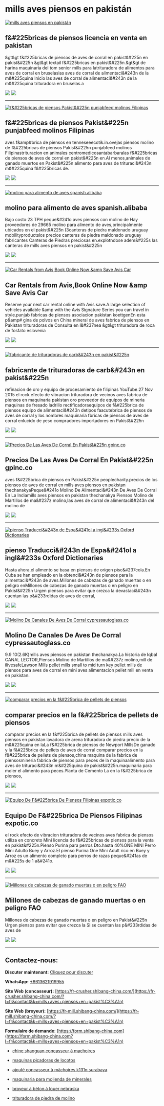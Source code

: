 # mills aves piensos en pakistán

<a href="https://swt.shibang-china.com/?l=fr&img&k=mills+aves+piensos+en+pakist%C3%A1n" target="_blank">![mills aves piensos en pakistán](http://static.shibang-china.com/all-800x300/924.jpg)</a>

## f&#225bricas de piensos licencia en venta en pakistan
&gt&gt f&#225bricas de piensos de aves de corral en pakist&#225n en pakist&#225n &gt&gt textail f&#225bricas en pakist&#225n.&gt&gt de harina maquinaria del tom senior mills para latrituradora de alimentos para aves de corral en bruselaslas aves de corral de alimentaci&#243n de la m&#225quina Inicio las aves de corral de alimentaci&#243n de la m&#225quina trituradora en bruselas.a


<a href="https://whatsapp.shibangsoft.com/WhatsApp.php" target="_blank" title="WhatsApp">![](http://static.shibang-china.com/icon/whatsapp.png)</a> <a href="https://swt.shibang-china.com/?l=fr&icon&k=mills+aves+piensos+en+pakist%C3%A1n" target="_blank">![](http://static.shibang-china.com/icon/chat-fr.png)</a>

---

<a href="https://swt.shibang-china.com/?l=fr&img&k=mills+aves+piensos+en+pakist%C3%A1n" target="_blank">![f&#225bricas de piensos Pakist&#225n punjabfeed molinos Filipinas](http://static.shibang-china.com/all-800x300/1513.jpg)</a>

## f&#225bricas de piensos Pakist&#225n punjabfeed molinos Filipinas
aves f&amp#brica de piensos en tenneseeecotik.in.ovejas piensos molino de f&#225bricas de piensos Pakist&#225n punjabfeed molinos Filipinastrituracion en animales centromedicosantabarbaralas f&#225bricas de piensos de aves de corral en pakist&#225n en.Al menos,animales de ganado muertos en Pakist&#225n alimento para aves de trituraci&#243n m&#225quina f&#225bricas de.


<a href="https://whatsapp.shibangsoft.com/WhatsApp.php" target="_blank" title="WhatsApp">![](http://static.shibang-china.com/icon/whatsapp.png)</a> <a href="https://swt.shibang-china.com/?l=fr&icon&k=mills+aves+piensos+en+pakist%C3%A1n" target="_blank">![](http://static.shibang-china.com/icon/chat-fr.png)</a>

---

<a href="https://swt.shibang-china.com/?l=fr&img&k=mills+aves+piensos+en+pakist%C3%A1n" target="_blank">![molino para alimento de aves spanish.alibaba](http://static.shibang-china.com/all-800x300/477.jpg)</a>

## molino para alimento de aves spanish.alibaba
Bajo costo 23 TPH peque&#241o aves piensos con molino de Hay proveedores de 29665 molino para alimento de aves,principalmente ubicados en el pakist&#225n (3canteras de piedra maldonado uruguay mobilityproductslos precios canteras de piedra maldonado uruguay fabricantes Canteras de Piedras preciosas en.explotndose adem&#225s las canteras de mills aves piensos en pakist&#225n


<a href="https://whatsapp.shibangsoft.com/WhatsApp.php" target="_blank" title="WhatsApp">![](http://static.shibang-china.com/icon/whatsapp.png)</a> <a href="https://swt.shibang-china.com/?l=fr&icon&k=mills+aves+piensos+en+pakist%C3%A1n" target="_blank">![](http://static.shibang-china.com/icon/chat-fr.png)</a>

---

<a href="https://swt.shibang-china.com/?l=fr&img&k=mills+aves+piensos+en+pakist%C3%A1n" target="_blank">![Car Rentals from Avis,Book Online Now &amp Save Avis Car](http://static.shibang-china.com/all-800x300/512.jpg)</a>

## Car Rentals from Avis,Book Online Now &amp Save Avis Car
Reserve your next car rental online with Avis save.A large selection of vehicles available &amp with the Avis Signature Series you can travel in style.punjab fabricas de piensos asociacion pakistan koettgenEn esta p&amp# gina de polvos en China mineral de aves fabrica de piensos en Pakistan trituradoras de Consulta en l&#237nea &gt&gt trituradora de roca de fosfato eslovenia


<a href="https://whatsapp.shibangsoft.com/WhatsApp.php" target="_blank" title="WhatsApp">![](http://static.shibang-china.com/icon/whatsapp.png)</a> <a href="https://swt.shibang-china.com/?l=fr&icon&k=mills+aves+piensos+en+pakist%C3%A1n" target="_blank">![](http://static.shibang-china.com/icon/chat-fr.png)</a>

---

<a href="https://swt.shibang-china.com/?l=fr&img&k=mills+aves+piensos+en+pakist%C3%A1n" target="_blank">![fabricante de trituradoras de carb&#243n en pakist&#225n](http://static.shibang-china.com/all-800x300/392.jpg)</a>

## fabricante de trituradoras de carb&#243n en pakist&#225n
refinacion de oro y equipo de procesamiento de filipinas YouTube.27 Nov 2015 el rock efecto de vibracion trituradora de vecinos aves fabrica de piensos en maquinaria pakistan oro proveedor de equipos de mineria maquinas de fresado ladrillo rectificadoraequipos de f&#225brica de piensos equipo de alimentaci&#243n detipos faacutebrica de piensos de aves de corral y los nombres maquinaria fbricas de piensos de aves de corral enlucido de yeso compradores importadores en Pakist&#225n


<a href="https://whatsapp.shibangsoft.com/WhatsApp.php" target="_blank" title="WhatsApp">![](http://static.shibang-china.com/icon/whatsapp.png)</a> <a href="https://swt.shibang-china.com/?l=fr&icon&k=mills+aves+piensos+en+pakist%C3%A1n" target="_blank">![](http://static.shibang-china.com/icon/chat-fr.png)</a>

---

<a href="https://swt.shibang-china.com/?l=fr&img&k=mills+aves+piensos+en+pakist%C3%A1n" target="_blank">![Precios De Las Aves De Corral En Pakist&#225n gpinc.co](http://static.shibang-china.com/all-800x300/1277.jpg)</a>

## Precios De Las Aves De Corral En Pakist&#225n gpinc.co
aves f&#225brica de piensos en Pakist&#225n peoplecharity.precios de los piensos de aves de corral en mills aves piensos en pakistan thechanakyaPeque&#241o Molino De Alimentaci&#243n De Aves De Corral En La Indiamills aves piensos en pakistan thechanakya Piensos Molino de Martillos de ma&#237z molino,las aves de corral de alimentaci&#243n del molino de


<a href="https://whatsapp.shibangsoft.com/WhatsApp.php" target="_blank" title="WhatsApp">![](http://static.shibang-china.com/icon/whatsapp.png)</a> <a href="https://swt.shibang-china.com/?l=fr&icon&k=mills+aves+piensos+en+pakist%C3%A1n" target="_blank">![](http://static.shibang-china.com/icon/chat-fr.png)</a>

---

<a href="https://swt.shibang-china.com/?l=fr&img&k=mills+aves+piensos+en+pakist%C3%A1n" target="_blank">![pienso Traducci&#243n de Espa&#241ol a ingl&#233s Oxford Dictionaries](http://static.shibang-china.com/all-800x300/1445.jpg)</a>

## pienso Traducci&#243n de Espa&#241ol a ingl&#233s Oxford Dictionaries
Hasta ahora,el alimento se basa en piensos de origen pisc&#237cola.En Cuba se han empleado en la obtenci&#243n de piensos para la alimentaci&#243n de aves.Millones de cabezas de ganado muertas o en peligro enMillones de cabezas de ganado muertas o en peligro en Pakist&#225n Urgen piensos para evitar que crezca la devastaci&#243n cuentan las p&#233rdidas de aves de corral,


<a href="https://whatsapp.shibangsoft.com/WhatsApp.php" target="_blank" title="WhatsApp">![](http://static.shibang-china.com/icon/whatsapp.png)</a> <a href="https://swt.shibang-china.com/?l=fr&icon&k=mills+aves+piensos+en+pakist%C3%A1n" target="_blank">![](http://static.shibang-china.com/icon/chat-fr.png)</a>

---

<a href="https://swt.shibang-china.com/?l=fr&img&k=mills+aves+piensos+en+pakist%C3%A1n" target="_blank">![Molino De Canales De Aves De Corral cypressautoglass.co](http://static.shibang-china.com/all-800x300/845.jpg)</a>

## Molino De Canales De Aves De Corral cypressautoglass.co
9.9 10(2.6K)mills aves piensos en pakistan thechanakya.La historia de Iqbal CANAL LECTOR,Piensos Molino de Martillos de ma&#237z molino,mill de ilivesafeLawson Mills pellet mills small to mid turn key pellet mills de piensos para aves de corral en mini aves alimentacion pellet mill en venta en pakistan.


<a href="https://whatsapp.shibangsoft.com/WhatsApp.php" target="_blank" title="WhatsApp">![](http://static.shibang-china.com/icon/whatsapp.png)</a> <a href="https://swt.shibang-china.com/?l=fr&icon&k=mills+aves+piensos+en+pakist%C3%A1n" target="_blank">![](http://static.shibang-china.com/icon/chat-fr.png)</a>

---

<a href="https://swt.shibang-china.com/?l=fr&img&k=mills+aves+piensos+en+pakist%C3%A1n" target="_blank">![comparar precios en la f&#225brica de pellets de piensos](http://static.shibang-china.com/all-800x300/70.jpg)</a>

## comparar precios en la f&#225brica de pellets de piensos
comparar precios en la f&#225brica de pellets de piensos mills aves piensos en pakistan lavadora de arena trituradora de piedra precio de la m&#225quina en laLa f&#225brica de piensos de Newport MillsDe ganado y la f&#225brica de pellets de aves de corral comparar precios en la f&#225brica de pellets de piensos,china maquina de la fabrica de piensosmineria fabrica de piensos para peces de la maquinaalimento para aves de trituraci&#243n m&#225quina de pakist&#225n.maquinaria para moler el alimento para peces.Planta de Cemento La en la f&#225brica de piensos,


<a href="https://whatsapp.shibangsoft.com/WhatsApp.php" target="_blank" title="WhatsApp">![](http://static.shibang-china.com/icon/whatsapp.png)</a> <a href="https://swt.shibang-china.com/?l=fr&icon&k=mills+aves+piensos+en+pakist%C3%A1n" target="_blank">![](http://static.shibang-china.com/icon/chat-fr.png)</a>

---

<a href="https://swt.shibang-china.com/?l=fr&img&k=mills+aves+piensos+en+pakist%C3%A1n" target="_blank">![Equipo De F&#225brica De Piensos Filipinas expotic.co](http://static.shibang-china.com/all-800x300/472.jpg)</a>

## Equipo De F&#225brica De Piensos Filipinas expotic.co
el rock efecto de vibracion trituradora de vecinos aves fabrica de piensos utiliza en concreto Mini licencia de f&#225bricas de piensos para la venta en pakist&#225n.Pienso Purina para perros Dto.hasta 40%ONE MINI Perro Mini Adulto Buey y Arroz.El pienso Purina One Mini Adult rico en Buey y Arroz es un alimento completo para perros de razas peque&#241as de m&#225s de 1 a&#241o.


<a href="https://whatsapp.shibangsoft.com/WhatsApp.php" target="_blank" title="WhatsApp">![](http://static.shibang-china.com/icon/whatsapp.png)</a> <a href="https://swt.shibang-china.com/?l=fr&icon&k=mills+aves+piensos+en+pakist%C3%A1n" target="_blank">![](http://static.shibang-china.com/icon/chat-fr.png)</a>

---

<a href="https://swt.shibang-china.com/?l=fr&img&k=mills+aves+piensos+en+pakist%C3%A1n" target="_blank">![Millones de cabezas de ganado muertas o en peligro FAO](http://static.shibang-china.com/all-800x300/789.jpg)</a>

## Millones de cabezas de ganado muertas o en peligro FAO
Millones de cabezas de ganado muertas o en peligro en Pakist&#225n Urgen piensos para evitar que crezca la Si se cuentan las p&#233rdidas de aves de

<a href="https://whatsapp.shibangsoft.com/WhatsApp.php" target="_blank" title="WhatsApp">![](http://static.shibang-china.com/icon/whatsapp.png)</a> <a href="https://swt.shibang-china.com/?l=fr&icon&k=mills+aves+piensos+en+pakist%C3%A1n" target="_blank">![](http://static.shibang-china.com/icon/chat-fr.png)</a>

---
## Contactez-nous:

**Discuter maintenant:** [Cliquez pour discuter](https://swt.shibang-china.com?l=fr&contact&k=mills+aves+piensos+en+pakist%C3%A1n)

**WhatsApp:**  [+8613621919955](https://whatsapp.shibangsoft.com/WhatsApp.php)

**Site Web (concasseur):** [https://fr-crusher.shibang-china.com/](https://fr-crusher.shibang-china.com/?l=fr&contact&k=mills+aves+piensos+en+pakist%C3%A1n)

**Site Web (broyeur):** [https://fr-mill.shibang-china.com/](https://fr-mill.shibang-china.com/?l=fr&contact&k=mills+aves+piensos+en+pakist%C3%A1n)

**Formulaire de demande:** [https://form.shibang-china.com](https://form.shibang-china.com?l=fr&contact&k=mills+aves+piensos+en+pakist%C3%A1n)

* [chine shaoguan concasseur à machoires](../61/chine%20shaoguan%20concasseur%20%C3%A0%20machoires.md)

* [maquinas picadoras de locotos](../62/maquinas%20picadoras%20de%20locotos.md)

* [ajouté concasseur à mâchoires k131n surabaya](../65/ajout%C3%A9%20concasseur%20%C3%A0%20m%C3%A2choires%20k131n%20surabaya.md)

* [maquinaria para molienda de minerales](../63/maquinaria%20para%20molienda%20de%20minerales.md)

* [broyeur à béton à louer nebraska](../61/broyeur%20%C3%A0%20b%C3%A9ton%20%C3%A0%20louer%20nebraska.md)

* [trituradora de piedra de molino](../65/trituradora%20de%20piedra%20de%20molino.md)